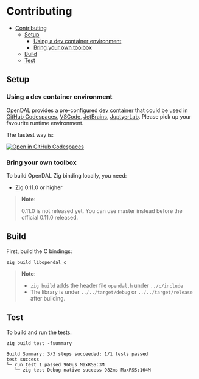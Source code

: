# Contributing

- [Contributing](#contributing)
  - [Setup](#setup)
    - [Using a dev container environment](#using-a-dev-container-environment)
    - [Bring your own toolbox](#bring-your-own-toolbox)
  - [Build](#build)
  - [Test](#test)

## Setup

### Using a dev container environment

OpenDAL provides a pre-configured [dev container](https://containers.dev/) that could be used in [GitHub Codespaces](https://github.com/features/codespaces), [VSCode](https://code.visualstudio.com/), [JetBrains](https://www.jetbrains.com/remote-development/gateway/), [JuptyerLab](https://jupyterlab.readthedocs.io/en/stable/). Please pick up your favourite runtime environment.

The fastest way is:

[![Open in GitHub Codespaces](https://github.com/codespaces/badge.svg)](https://codespaces.new/apache/opendal?quickstart=1&machine=standardLinux32gb)

### Bring your own toolbox

To build OpenDAL Zig binding locally, you need:

- [Zig](https://ziglang.org/download) 0.11.0 or higher

> **Note**:
>
> 0.11.0 is not released yet. You can use master instead before the official 0.11.0 released.

## Build

First, build the C bindings:

```shell
zig build libopendal_c
```

> **Note**:
>
> - `zig build` adds the header file `opendal.h` under `../c/include`
> - The library is under `../../target/debug` or `../../target/release` after building.

## Test

To build and run the tests.

```shell
zig build test -fsummary
```

```text
Build Summary: 3/3 steps succeeded; 1/1 tests passed
test success
└─ run test 1 passed 960us MaxRSS:3M
   └─ zig test Debug native success 982ms MaxRSS:164M
```

